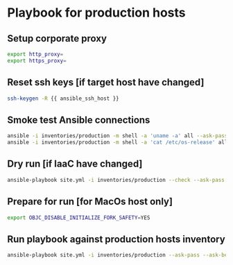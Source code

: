 Playbook for production hosts
=============================

Setup corporate proxy
---------------------
```bash
export http_proxy=
export https_proxy=
```


Reset ssh keys [if target host have changed]
--------------------------------------------
```bash
ssh-keygen -R {{ ansible_ssh_host }}
```

Smoke test Ansible connections
------------------------------
```bash
ansible -i inventories/production -m shell -a 'uname -a' all --ask-pass --ask-become-pass
ansible -i inventories/production -m shell -a 'cat /etc/os-release' all --ask-pass --ask-become-pass 
```

Dry run [if IaaC have changed]
------------------------------
```bash
ansible-playbook site.yml -i inventories/production --check --ask-pass --ask-become-pass
```

Prepare for run [for MacOs host only]
-------------------------------------
```bash
export OBJC_DISABLE_INITIALIZE_FORK_SAFETY=YES
```

Run playbook against production hosts inventory
-----------------------------------------------
```bash
ansible-playbook site.yml -i inventories/production --ask-pass --ask-become-pass
```
